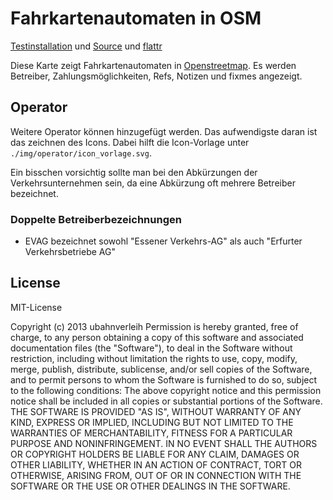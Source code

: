 # Fahrkartenautomaten in OSM

[Testinstallation](http://ubahnverleih.github.io/OSMfahrkartenautomaten/) und [Source](https://github.com/ubahnverleih/OSMfahrkartenautomaten) und [flattr](https://flattr.com/submit/auto?user_id=ubahnverleih&url=http%3A%2F%2Fosm.lyrk.de%2FOSMfahrkartenautomaten)

Diese Karte zeigt Fahrkartenautomaten in [Openstreetmap](http://osm.org). Es werden Betreiber, Zahlungsmöglichkeiten, Refs, Notizen und fixmes angezeigt.

## Operator

Weitere Operator können hinzugefügt werden. Das aufwendigste daran ist das zeichnen des Icons. Dabei hilft die Icon-Vorlage unter `./img/operator/icon_vorlage.svg`.

Ein bisschen vorsichtig sollte man bei den Abkürzungen der Verkehrsunternehmen sein, da eine Abkürzung oft mehrere Betreiber bezeichnet.

### Doppelte Betreiberbezeichnungen
* EVAG bezeichnet sowohl "Essener Verkehrs-AG" als auch "Erfurter Verkehrsbetriebe AG"

## License
MIT-License

Copyright (c) 2013 ubahnverleih Permission is hereby granted, free of charge, to any person obtaining a copy of this software and associated documentation files (the "Software"), to deal in the Software without restriction, including without limitation the rights to use, copy, modify, merge, publish, distribute, sublicense, and/or sell copies of the Software, and to permit persons to whom the Software is furnished to do so, subject to the following conditions: The above copyright notice and this permission notice shall be included in all copies or substantial portions of the Software. THE SOFTWARE IS PROVIDED "AS IS", WITHOUT WARRANTY OF ANY KIND, EXPRESS OR IMPLIED, INCLUDING BUT NOT LIMITED TO THE WARRANTIES OF MERCHANTABILITY, FITNESS FOR A PARTICULAR PURPOSE AND NONINFRINGEMENT. IN NO EVENT SHALL THE AUTHORS OR COPYRIGHT HOLDERS BE LIABLE FOR ANY CLAIM, DAMAGES OR OTHER LIABILITY, WHETHER IN AN ACTION OF CONTRACT, TORT OR OTHERWISE, ARISING FROM, OUT OF OR IN CONNECTION WITH THE SOFTWARE OR THE USE OR OTHER DEALINGS IN THE SOFTWARE.
